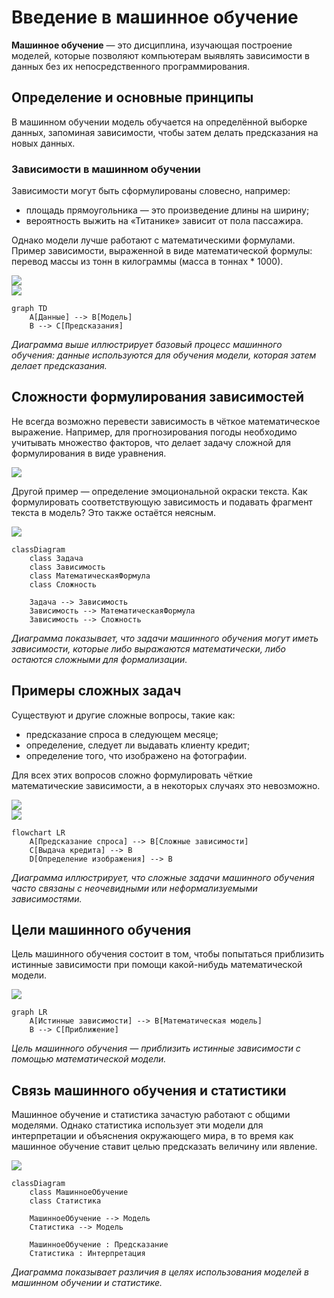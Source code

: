 # Введение в машинное обучение

**Машинное обучение** — это дисциплина, изучающая построение моделей, которые позволяют компьютерам выявлять зависимости в данных без их непосредственного программирования.

## Определение и основные принципы

В машинном обучении модель обучается на определённой выборке данных, запоминая зависимости, чтобы затем делать предсказания на новых данных.

### Зависимости в машинном обучении

Зависимости могут быть сформулированы словесно, например:
- площадь прямоугольника — это произведение длины на ширину;
- вероятность выжить на «Титанике» зависит от пола пассажира.

Однако модели лучше работают с математическими формулами. Пример зависимости, выраженной в виде математической формулы: перевод массы из тонн в килограммы (масса в тоннах * 1000).

![](images/LEC_15_PART_01/000060s_top_2.jpg)  
![](images/LEC_15_PART_01/000080s_top_6.jpg)  

```mermaid
graph TD
    A[Данные] --> B[Модель]
    B --> C[Предсказания]
```

*Диаграмма выше иллюстрирует базовый процесс машинного обучения: данные используются для обучения модели, которая затем делает предсказания.*

## Сложности формулирования зависимостей

Не всегда возможно перевести зависимость в чёткое математическое выражение. Например, для прогнозирования погоды необходимо учитывать множество факторов, что делает задачу сложной для формулирования в виде уравнения.

![](images/LEC_15_PART_01/000120s_top_4.jpg)  

Другой пример — определение эмоциональной окраски текста. Как формулировать соответствующую зависимость и подавать фрагмент текста в модель? Это также остаётся неясным.

![](images/LEC_15_PART_01/000139s_top_5.jpg)  

```mermaid
classDiagram
    class Задача
    class Зависимость
    class МатематическаяФормула
    class Сложность

    Задача --> Зависимость
    Зависимость --> МатематическаяФормула
    Зависимость --> Сложность
```

*Диаграмма показывает, что задачи машинного обучения могут иметь зависимости, которые либо выражаются математически, либо остаются сложными для формализации.*

## Примеры сложных задач

Существуют и другие сложные вопросы, такие как:
- предсказание спроса в следующем месяце;
- определение, следует ли выдавать клиенту кредит;
- определение того, что изображено на фотографии.

Для всех этих вопросов сложно формулировать чёткие математические зависимости, а в некоторых случаях это невозможно.

![](images/LEC_15_PART_01/000159s_top_1.jpg)  
![](images/LEC_15_PART_01/000169s_top_3.jpg)  

```mermaid
flowchart LR
    A[Предсказание спроса] --> B[Сложные зависимости]
    C[Выдача кредита] --> B
    D[Определение изображения] --> B
```

*Диаграмма иллюстрирует, что сложные задачи машинного обучения часто связаны с неочевидными или неформализуемыми зависимостями.*

## Цели машинного обучения

Цель машинного обучения состоит в том, чтобы попытаться приблизить истинные зависимости при помощи какой-нибудь математической модели.

![](images/LEC_15_PART_01/000189s_top_7.jpg)  

```mermaid
graph LR
    A[Истинные зависимости] --> B[Математическая модель]
    B --> C[Приближение]
```

*Цель машинного обучения — приблизить истинные зависимости с помощью математической модели.*

## Связь машинного обучения и статистики

Машинное обучение и статистика зачастую работают с общими моделями. Однако статистика использует эти модели для интерпретации и объяснения окружающего мира, в то время как машинное обучение ставит целью предсказать величину или явление.

![](images/LEC_15_PART_01/000209s_top_8.jpg)  

```mermaid
classDiagram
    class МашинноеОбучение
    class Статистика

    МашинноеОбучение --> Модель
    Статистика --> Модель

    МашинноеОбучение : Предсказание
    Статистика : Интерпретация
```

*Диаграмма показывает различия в целях использования моделей в машинном обучении и статистике.*